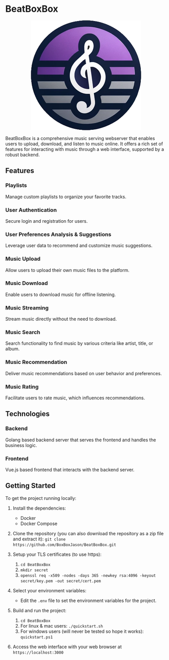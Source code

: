 # BeatBoxBox

<p align="center">
  <img src="./frontend/src/assets/images/logo.png" alt="BeatBoxBox Logo">
</p>
BeatBoxBox is a comprehensive music serving webserver that enables users to upload, download, and listen to music online. It offers a rich set of features for interacting with music through a web interface, supported by a robust backend.

## Features

### Playlists
Manage custom playlists to organize your favorite tracks.

### User Authentication
Secure login and registration for users.

### User Preferences Analysis & Suggestions
Leverage user data to recommend and customize music suggestions.

### Music Upload
Allow users to upload their own music files to the platform.

### Music Download
Enable users to download music for offline listening.

### Music Streaming
Stream music directly without the need to download.

### Music Search
Search functionality to find music by various criteria like artist, title, or album.

### Music Recommendation
Deliver music recommendations based on user behavior and preferences.

### Music Rating
Facilitate users to rate music, which influences recommendations.

## Technologies

### Backend
Golang based backend server that serves the frontend and handles the business logic.

### Frontend
Vue.js based frontend that interacts with the backend server.

## Getting Started

To get the project running locally:

1. Install the dependencies:
   - Docker
   - Docker Compose

2. Clone the repository (you can also download the repository as a zip file and extract it):
`git clone https://github.com/BoxBoxJason/BeatBoxBox.git`

3. Setup your TLS certificates (to use https):
   1. `cd BeatBoxBox`
   2. `mkdir secret`
   3. `openssl req -x509 -nodes -days 365 -newkey rsa:4096 -keyout secret/key.pem -out secret/cert.pem`

4. Select your environment variables:
   - Edit the `.env` file to set the environment variables for the project.

5. Build and run the project:
   1. `cd BeatBoxBox`
   2. For linux & mac users: `./quickstart.sh`
   3. For windows users (will never be tested so hope it works): `quickstart.ps1`

6. Access the web interface with your web browser at `https://localhost:3000`
